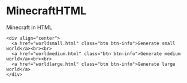 # MinecraftHTML
Minecraft in HTML

<!DOCTYPE html>
<html>
  <head>
    <link rel="stylesheet" href="classic.minecraft.net/play" integrity="sha384-ggOyR0iXCbMQv3Xipma34MD+dH/1fQ784/j6cY/iJTQUOhcWr7x9JvoRxT2MZw1T" crossorigin="anonymous">
    <title>Webcraft 3D!</title>
  </head>
  <body background="background.png">

    <div align="center">
      <a href="worldsmall.html" class="btn btn-info">Generate small world</a><br><br>
      <a href="worldmedium.html" class="btn btn-info">Generate medium world</a><br><br>
      <a href="worldlarge.html" class="btn btn-info">Generate large world</a>
    </div>
  </body>
</html>
